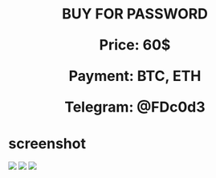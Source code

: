 <center>
<h1>BUY FOR PASSWORD</h>
<p>Price: 60$<p>
<p>Payment: BTC, ETH</p>
<p>Telegram: @FDc0d3</p>
</center>


# screenshot
<img src="https://i.ibb.co/bspmPcv/IMG-20220912-202142-298.jpg">
<img src="https://i.ibb.co/C1r345V/IMG-20220912-202209-049.jpg">
<img src="https://i.ibb.co/FzhjRJN/IMG-20220912-202213-009.jpg">
